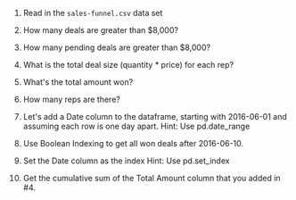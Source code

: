 1. Read in the `sales-funnel.csv` data set

2. How many deals are greater than $8,000?

3. How many pending deals are greater than $8,000?

4. What is the total deal size (quantity * price) for each rep?

5. What's the total amount won?

6. How many reps are there?

7. Let's add a Date column to the dataframe, starting with 2016-06-01 and assuming each row is one day apart.
   Hint: Use pd.date_range

8. Use Boolean Indexing to get all won deals after 2016-06-10.

9. Set the Date column as the index
   Hint: Use pd.set_index

10. Get the cumulative sum of the Total Amount column that you added in #4.
